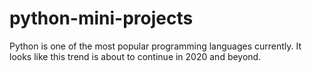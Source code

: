 # python-mini-projects
Python is one of the most popular programming languages currently. It looks like this trend is about to continue in 2020 and beyond. 
